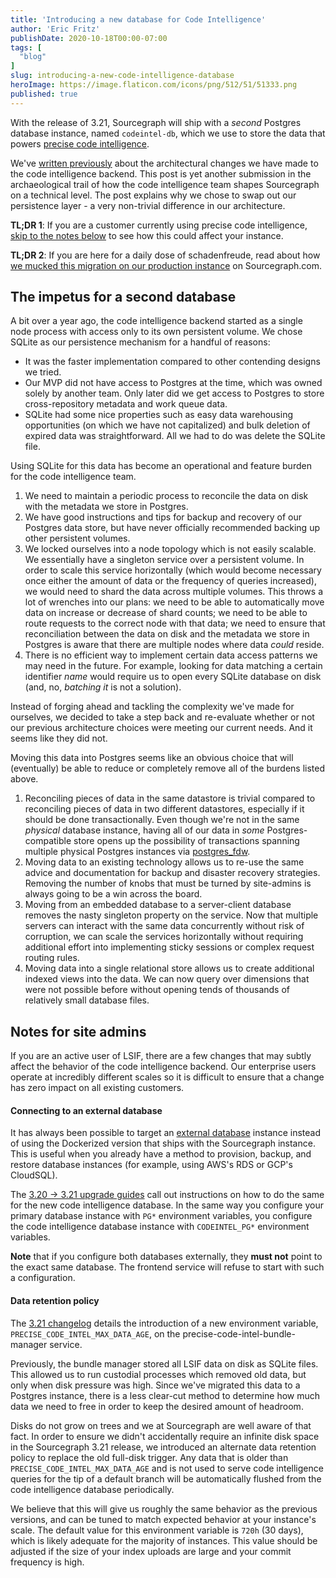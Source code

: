 ```yaml
---
title: 'Introducing a new database for Code Intelligence'
author: 'Eric Fritz'
publishDate: 2020-10-18T00:00-07:00
tags: [
  "blog"
]
slug: introducing-a-new-code-intelligence-database
heroImage: https://image.flaticon.com/icons/png/512/51/51333.png
published: true
---
```


With the release of 3.21, Sourcegraph will ship with a _second_ Postgres database instance, named `codeintel-db`, which we use to store the data that powers [precise code intelligence](https://docs.sourcegraph.com/code_intelligence/explanations/precise_code_intelligence).

We've [written previously](https://about.sourcegraph.com/blog/evolution-of-the-precise-code-intel-backend/) about the architectural changes we have made to the code intelligence backend. This post is yet another submission in the archaeological trail of how the code intelligence team shapes Sourcegraph on a technical level. The post explains why we chose to swap out our persistence layer - a very non-trivial difference in our architecture.

**TL;DR 1**: If you are a customer currently using precise code intelligence, [skip to the notes below](#notes-for-site-admins) to see how this could affect your instance.

**TL;DR 2**: If you are here for a daily dose of schadenfreude, read about how [we mucked this migration on our production instance](https://eric-fritz.com/articles/migrating-to-postgres/) on Sourcegraph.com.

## The impetus for a second database

A bit over a year ago, the code intelligence backend started as a single node process with access only to its own persistent volume. We chose SQLite as our persistence mechanism for a handful of reasons:

- It was the faster implementation compared to other contending designs we tried.
- Our MVP did not have access to Postgres at the time, which was owned solely by another team. Only later did we get access to Postgres to store cross-repository metadata and work queue data.
- SQLite had some nice properties such as easy data warehousing opportunities (on which we have not capitalized) and bulk deletion of expired data was straightforward. All we had to do was delete the SQLite file.

Using SQLite for this data has become an operational and feature burden for the code intelligence team.

1. We need to maintain a periodic process to reconcile the data on disk with the metadata we store in Postgres.
2. We have good instructions and tips for backup and recovery of our Postgres data store, but have never officially recommended backing up other persistent volumes.
3. We locked ourselves into a node topology which is not easily scalable. We essentially have a singleton service over a persistent volume. In order to scale this service horizontally (which would become necessary once either the amount of data or the frequency of queries increased), we would need to shard the data across multiple volumes. This throws a lot of wrenches into our plans: we need to be able to automatically move data on increase or decrease of shard counts; we need to be able to route requests to the correct node with that data; we need to ensure that reconciliation between the data on disk and the metadata we store in Postgres is aware that there are multiple nodes where data _could_ reside.
4. There is no efficient way to implement certain data access patterns we may need in the future. For example, looking for data matching a certain identifier _name_ would require us to open every SQLite database on disk (and, no, _batching it_ is not a solution).

Instead of forging ahead and tackling the complexity we've made for ourselves, we decided to take a step back and re-evaluate whether or not our previous architecture choices were meeting our current needs. And it seems like they did not.

Moving this data into Postgres seems like an obvious choice that will (eventually) be able to reduce or completely remove all of the burdens listed above.

1. Reconciling pieces of data in the same datastore is trivial compared to reconciling pieces of data in two different datastores, especially if it should be done transactionally. Even though we're not in the same _physical_ database instance, having all of our data in _some_ Postgres-compatible store opens up the possibility of transactions spanning multiple physical Postgres instances via [postgres_fdw](https://www.postgresql.org/docs/12/postgres-fdw.html#id-1.11.7.42.12).
2. Moving data to an existing technology allows us to re-use the same advice and documentation for backup and disaster recovery strategies. Removing the number of knobs that must be turned by site-admins is always going to be a win across the board.
3. Moving from an embedded database to a server-client database removes the nasty singleton property on the service. Now that multiple servers can interact with the same data concurrently without risk of corruption, we can scale the services horizontally without requiring additional effort into implementing sticky sessions or complex request routing rules.
4. Moving data into a single relational store allows us to create additional indexed views into the data. We can now query over dimensions that were not possible before without opening tends of thousands of relatively small database files.

## Notes for site admins

If you are an active user of LSIF, there are a few changes that may subtly affect the behavior of the code intelligence backend. Our enterprise users operate at incredibly different scales so it is difficult to ensure that a change has zero impact on all existing customers.

#### Connecting to an external database

It has always been possible to target an [external database](https://docs.sourcegraph.com/admin/external_database) instance instead of using the Dockerized version that ships with the Sourcegraph instance. This is useful when you already have a method to provision, backup, and restore database instances (for example, using AWS's RDS or GCP's CloudSQL).

The [3.20 -> 3.21 upgrade guides](https://docs.sourcegraph.com/admin/updates) call out instructions on how to do the same for the new code intelligence database. In the same way you configure your primary database instance with `PG*` environment variables, you configure the code intelligence database instance with `CODEINTEL_PG*` environment variables.

**Note** that if you configure both databases externally, they **must not** point to the exact same database. The frontend service will refuse to start with such a configuration.

#### Data retention policy

The [3.21 changelog](https://github.com/sourcegraph/sourcegraph/blob/3.21/CHANGELOG.md) details the introduction of a new environment variable, `PRECISE_CODE_INTEL_MAX_DATA_AGE`, on the precise-code-intel-bundle-manager service.

Previously, the bundle manager stored all LSIF data on disk as SQLite files. This allowed us to run custodial processes which removed old data, but only when disk pressure was high. Since we've migrated this data to a Postgres instance, there is a less clear-cut method to determine how much data we need to free in order to keep the desired amount of headroom.

Disks do not grow on trees and we at Sourcegraph are well aware of that fact. In order to ensure we didn't accidentally require an infinite disk space in the Sourcegraph 3.21 release, we introduced an alternate data retention policy to replace the old full-disk trigger. Any data that is older than `PRECISE_CODE_INTEL_MAX_DATA_AGE` and is not used to serve code intelligence queries for the tip of a default branch will be automatically flushed from the code intelligence database periodically.

We believe that this will give us roughly the same behavior as the previous versions, and can be tuned to match expected behavior at your instance's scale. The default value for this environment variable is `720h` (30 days), which is likely adequate for the majority of instances. This value should be adjusted if the size of your index uploads are large and your commit frequency is high.
